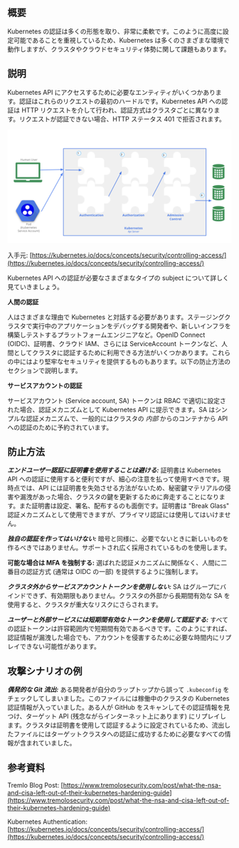 ## 概要
Kubernetes の認証は多くの形態を取り、非常に柔軟です。このように高度に設定可能であることを重視しているため、Kubernetes は多くのさまざまな環境で動作しますが、クラスタやクラウドセキュリティ体勢に関して課題もあります。


## 説明
Kubernetes API にアクセスするために必要なエンティティがいくつかあります。認証はこれらのリクエストの最初のハードルです。Kubernetes API への認証は HTTP リクエストを介して行われ、認証方式はクラスタごとに異なります。リクエストが認証できない場合、HTTP ステータス 401 で拒否されます。

![Kubernetes Authentication](/assets/images/kubernetes-auth.png)

入手元: [https://kubernetes.io/docs/concepts/security/controlling-access/](https://kubernetes.io/docs/concepts/security/controlling-access/)

Kubernetes API への認証が必要なさまざまなタイプの subject について詳しく見ていきましょう。

**人間の認証** 

人はさまざまな理由で Kubernetes と対話する必要があります。ステージングクラスタで実行中のアプリケーションをデバッグする開発者や、新しいインフラを構築しテストするプラットフォームエンジニアなど。OpenID Connect (OIDC)、証明書、クラウド IAM、さらには ServiceAccount トークンなど、人間としてクラスタに認証するために利用できる方法がいくつかあります。これらの中にはより堅牢なセキュリティを提供するものもあります。以下の防止方法のセクションで説明します。

**サービスアカウントの認証** 

サービスアカウント (Service account, SA) トークンは RBAC で適切に設定された場合、認証メカニズムとして Kubernetes API に提示できます。SA はシンプルな認証メカニズムで、一般的にはクラスタの *内部* からのコンテナから API への認証のために予約されています。

## 防止方法
***エンドユーザー認証に証明書を使用することは避ける:*** 証明書は Kubernetes API への認証に使用すると便利ですが、細心の注意を払って使用すべきです。現時点では、API には証明書を失効させる方法がないため、秘密鍵マテリアルの侵害や漏洩があった場合、クラスタの鍵を更新するために奔走することになります。また証明書は設定、署名、配布するのも面倒です。証明書は "Break Glass" 認証メカニズムとして使用できますが、プライマリ認証には使用してはいけません。

***独自の認証を作ってはいけない:*** 暗号と同様に、必要でないときに新しいものを作るべきではありません。サポートされ広く採用されているものを使用します。

**可能な場合は MFA を強制する:** 選ばれた認証メカニズムに関係なく、人間に二番目の認証方式 (通常は OIDC の一部) を提供するように強制します。

***クラスタ外からサービスアカウントトークンを使用しない:*** SA はグループにバインドできず、有効期限もありません。クラスタの外部から長期間有効な SA を使用すると、クラスタが重大なリスクにさらされます。

***ユーザーと外部サービスには短期間有効なトークンを使用して認証する:*** すべての認証トークンは許容範囲内で短期間有効であるべきです。このようにすれば、認証情報が漏洩した場合でも、アカウントを侵害するために必要な時間内にリプレイできない可能性があります。

## 攻撃シナリオの例

***偶発的な Git 流出:*** ある開発者が自分のラップトップから誤って `.kubeconfig` をチェックしてしまいました。このファイルには稼働中のクラスタの Kubernetes 認証情報が入っていました。ある人が GitHub をスキャンしてその認証情報を見つけ、ターゲット API (残念ながらインターネット上にあります) にリプレイします。クラスタは証明書を使用して認証するように設定されているため、流出したファイルにはターゲットクラスタへの認証に成功するために必要なすべての情報が含まれていました。

## 参考資料

Tremlo Blog Post: [https://www.tremolosecurity.com/post/what-the-nsa-and-cisa-left-out-of-their-kubernetes-hardening-guide](https://www.tremolosecurity.com/post/what-the-nsa-and-cisa-left-out-of-their-kubernetes-hardening-guide)

Kubernetes Authentication: [https://kubernetes.io/docs/concepts/security/controlling-access/](https://kubernetes.io/docs/concepts/security/controlling-access/)
